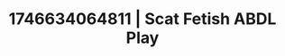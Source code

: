 ---
categories:
- Dirty inner voice
- AI-generated
- Full-body chills
- Self-pleasure
- ASMR
- Soft domination
- Whispers of pleasure
- Cosplay
image: /assets/images/1746634064811.jpg
layout: post
seo:
  description: Featured content with sensual Scat Fetish, ABDL Play. HD images available.
  keywords: Scat Fetish, ABDL Play
  og_image: /assets/images/1746634064811.jpg
  schema_type: VisualArtwork
tags:
- '#1746634064811'
- Scat Fetish
- ABDL Play
title: 1746634064811 | Scat Fetish ABDL Play
---